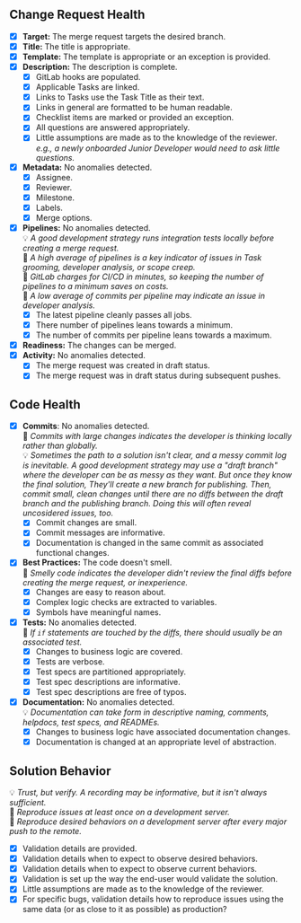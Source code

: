 ## Change Request Health

- [x] **Target:** The merge request targets the desired branch.
- [x] **Title:** The title is appropriate.
- [x] **Template:** The template is appropriate or an exception is provided.
- [x] **Description:** The description is complete.
    - [x] GitLab hooks are populated.
    - [x] Applicable Tasks are linked.
    - [x] Links to Tasks use the Task Title as their text.
    - [x] Links in general are formatted to be human readable.
    - [x] Checklist items are marked or provided an exception.
    - [x] All questions are answered appropriately.
    - [x] Little assumptions are made as to the knowledge of the reviewer.  
    _e.g., a newly onboarded Junior Developer would need to ask little questions._
- [x] **Metadata:** No anomalies detected.
    - [x] Assignee.
    - [x] Reviewer.
    - [x] Milestone.
    - [x] Labels.
    - [x] Merge options.
- [x] **Pipelines:** No anomalies detected.  
    💡 _A good development strategy runs integration tests locally before creating a merge request._  
    🏫 _A high average of pipelines is a key indicator of issues in Task grooming, developer analysis, or scope creep._  
    💸 _GitLab charges for CI/CD in minutes, so keeping the number of pipelines to a minimum saves on costs._  
    🏫 _A low average of commits per pipeline may indicate an issue in developer analysis._
    - [x] The latest pipeline cleanly passes all jobs.
    - [x] There number of pipelines leans towards a minimum.
    - [x] The number of commits per pipeline leans towards a maximum.
- [x] **Readiness:** The changes can be merged.
- [x] **Activity:** No anomalies detected.
    - [x] The merge request was created in draft status.
    - [x] The merge request was in draft status during subsequent pushes.

## Code Health

- [x] **Commits**: No anomalies detected.  
    🏫 _Commits with large changes indicates the developer is thinking locally rather than globally._  
    💡 _Sometimes the path to a solution isn't clear, and a messy commit log is inevitable. A good development strategy may use a "draft branch" where the developer can be as messy as they want. But once they know the final solution, They'll create a new branch for publishing. Then, commit small, clean changes until there are no diffs between the draft branch and the publishing branch. Doing this will often reveal uncosidered issues, too._
    - [x] Commit changes are small.
    - [x] Commit messages are informative.
    - [x] Documentation is changed in the same commit as associated functional changes.
- [x] **Best Practices:** The code doesn't smell.  
    🏫 _Smelly code indicates the developer didn't review the final diffs before creating the merge request, or inexperience._
    - [x] Changes are easy to reason about.
    - [x] Complex logic checks are extracted to variables.
    - [x] Symbols have meaningful names.
- [x] **Tests:** No anomalies detected.  
    🏫 _If `if` statements are touched by the diffs, there should usually be an associated test._
    - [x] Changes to business logic are covered.
    - [x] Tests are verbose.
    - [x] Test specs are partitioned appropriately.
    - [x] Test spec descriptions are informative.
    - [x] Test spec descriptions are free of typos.
- [x] **Documentation:** No anomalies detected.  
    💡 _Documentation can take form in descriptive naming, comments, helpdocs, test specs, and READMEs._
    - [x] Changes to business logic have associated documentation changes.
    - [x] Documentation is changed at an appropriate level of abstraction.

## Solution Behavior

💡 _Trust, but verify. A recording may be informative, but it isn't always sufficient._  
🛑 _Reproduce issues at least once on a development server._  
🛑 _Reproduce desired behaviors on a development server after every major push to the remote._

- [x] Validation details are provided.
- [x] Validation details when to expect to observe desired behaviors.
- [x] Validation details when to expect to observe current behaviors.
- [x] Validation is set up the way the end-user would validate the solution.
- [x] Little assumptions are made as to the knowledge of the reviewer.
- [x] For specific bugs, validation details how to reproduce issues using the same data (or as close to it as possible) as production?
